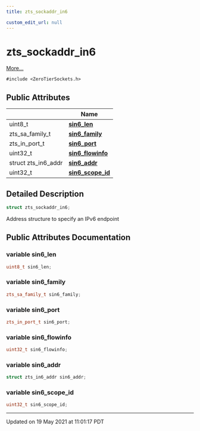 ```yaml
---
title: zts_sockaddr_in6

custom_edit_url: null
---
```


# zts_sockaddr_in6



 [More...](#detailed-description)


`#include <ZeroTierSockets.h>`

## Public Attributes

|                | Name           |
| -------------- | -------------- |
| uint8_t | **[sin6_len](/autogen/libzt/classes/structzts__sockaddr__in6.md#variable-sin6_len)**  |
| zts_sa_family_t | **[sin6_family](/autogen/libzt/classes/structzts__sockaddr__in6.md#variable-sin6_family)**  |
| zts_in_port_t | **[sin6_port](/autogen/libzt/classes/structzts__sockaddr__in6.md#variable-sin6_port)**  |
| uint32_t | **[sin6_flowinfo](/autogen/libzt/classes/structzts__sockaddr__in6.md#variable-sin6_flowinfo)**  |
| struct zts_in6_addr | **[sin6_addr](/autogen/libzt/classes/structzts__sockaddr__in6.md#variable-sin6_addr)**  |
| uint32_t | **[sin6_scope_id](/autogen/libzt/classes/structzts__sockaddr__in6.md#variable-sin6_scope_id)**  |

## Detailed Description

```cpp
struct zts_sockaddr_in6;
```


Address structure to specify an IPv6 endpoint 

## Public Attributes Documentation

### variable sin6_len

```cpp
uint8_t sin6_len;
```


### variable sin6_family

```cpp
zts_sa_family_t sin6_family;
```


### variable sin6_port

```cpp
zts_in_port_t sin6_port;
```


### variable sin6_flowinfo

```cpp
uint32_t sin6_flowinfo;
```


### variable sin6_addr

```cpp
struct zts_in6_addr sin6_addr;
```


### variable sin6_scope_id

```cpp
uint32_t sin6_scope_id;
```


-------------------------------

Updated on 19 May 2021 at 11:01:17 PDT